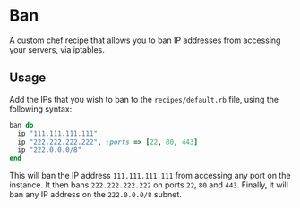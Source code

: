 # Ban

A custom chef recipe that allows you to ban IP addresses from accessing your servers, via iptables.

## Usage

Add the IPs that you wish to ban to the `recipes/default.rb` file, using the following syntax:

```ruby
ban do
  ip "111.111.111.111"
  ip "222.222.222.222", :ports => [22, 80, 443]
  ip "222.0.0.0/8"
end
```

This will ban the IP address `111.111.111.111` from accessing any port on the instance. It then bans `222.222.222.222` on ports `22`, `80` and `443`. Finally, it will ban any IP address on the `222.0.0.0/8` subnet.
